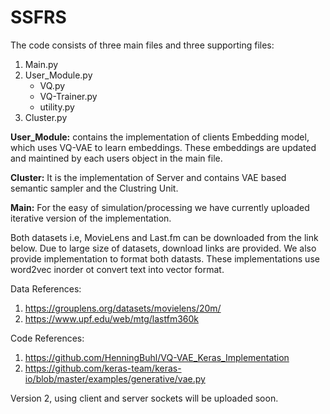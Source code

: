 # SSFRS
The code consists of three main files and three supporting files:

1. Main.py
2. User_Module.py 
    - VQ.py
    - VQ-Trainer.py
    - utility.py
3. Cluster.py


**User_Module:** contains the implementation of clients Embedding model, which uses VQ-VAE to learn embeddings. These embeddings are updated and maintined by each users object in the main file.

**Cluster:** It is the implementation of Server and contains VAE based semantic sampler and the Clustring Unit.

**Main:** For the easy of simulation/processing we have currently uploaded iterative version of the implementation.

Both datasets i.e, MovieLens and Last.fm can be downloaded from the link below. Due to large size of datasets, download links are provided. We also provide implementation to format both datasts. These implementations use word2vec inorder ot convert text into vector format.

Data References:
1. https://grouplens.org/datasets/movielens/20m/
2. https://www.upf.edu/web/mtg/lastfm360k

Code References:
1. https://github.com/HenningBuhl/VQ-VAE_Keras_Implementation
2. https://github.com/keras-team/keras-io/blob/master/examples/generative/vae.py


Version 2, using client and server sockets will be uploaded soon. 
